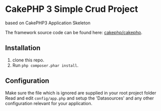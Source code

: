# CakePHP 3 Simple Crud Project
based on CakePHP3 Application Skeleton

The framework source code can be found here: [cakephp/cakephp](https://github.com/cakephp/cakephp).

## Installation

1. clone this repo.
2. Run `php composer.phar install`.

## Configuration

Make sure the file which is ignored are supplied in your root project folder
Read and edit `config/app.php` and setup the 'Datasources' and any other
configuration relevant for your application.
